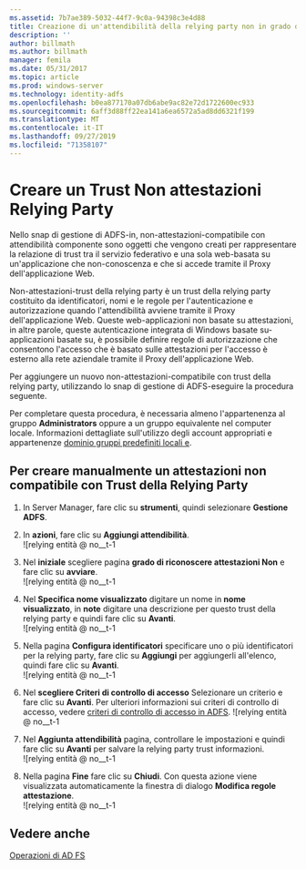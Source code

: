 ```yaml
---
ms.assetid: 7b7ae389-5032-44f7-9c0a-94398c3e4d88
title: Creazione di un'attendibilità della relying party non in grado di riconoscere attestazioni
description: ''
author: billmath
ms.author: billmath
manager: femila
ms.date: 05/31/2017
ms.topic: article
ms.prod: windows-server
ms.technology: identity-adfs
ms.openlocfilehash: b0ea877170a07db6abe9ac82e72d1722600ec933
ms.sourcegitcommit: 6aff3d88ff22ea141a6ea6572a5ad8dd6321f199
ms.translationtype: MT
ms.contentlocale: it-IT
ms.lasthandoff: 09/27/2019
ms.locfileid: "71358107"
---
```

# <a name="create-a-non-claims-aware-relying-party-trust"></a>Creare un Trust Non attestazioni Relying Party


Nello snap di gestione di ADFS\-in, non\-attestazioni\-compatibile con attendibilità componente sono oggetti che vengono creati per rappresentare la relazione di trust tra il servizio federativo e una sola web\-basata su un'applicazione che non\-conoscenza e che si accede tramite il Proxy dell'applicazione Web.  
  
Non\-attestazioni\-trust della relying party è un trust della relying party costituito da identificatori, nomi e le regole per l'autenticazione e autorizzazione quando l'attendibilità avviene tramite il Proxy dell'applicazione Web. Queste web\-applicazioni non basate su attestazioni, in altre parole, queste autenticazione integrata di Windows basate su\-applicazioni basate su, è possibile definire regole di autorizzazione che consentono l'accesso che è basato sulle attestazioni per l'accesso è esterno alla rete aziendale tramite il Proxy dell'applicazione Web.  
  
Per aggiungere un nuovo non\-attestazioni\-compatibile con trust della relying party, utilizzando lo snap di gestione di ADFS\-eseguire la procedura seguente.  
  
Per completare questa procedura, è necessaria almeno l'appartenenza al gruppo **Administrators** oppure a un gruppo equivalente nel computer locale.  Informazioni dettagliate sull'utilizzo degli account appropriati e appartenenze [dominio gruppi predefiniti locali e](https://go.microsoft.com/fwlink/?LinkId=83477).   
  
## <a name="to-create-a-non-claims-aware-relying-party-trust-manually"></a>Per creare manualmente un attestazioni non compatibile con Trust della Relying Party 
1. In Server Manager, fare clic su **strumenti**, quindi selezionare **Gestione ADFS**.  
  
2.  In **azioni**, fare clic su **Aggiungi attendibilità**.  
![relying entità @ no__t-1   

3.  Nel **iniziale** scegliere pagina **grado di riconoscere attestazioni Non** e fare clic su **avviare**.  
![relying entità @ no__t-1 
  
4.  Nel **Specifica nome visualizzato** digitare un nome in **nome visualizzato**, in **note** digitare una descrizione per questo trust della relying party e quindi fare clic su **Avanti**.  
![relying entità @ no__t-1

5. Nella pagina **Configura identificatori** specificare uno o più identificatori per la relying party, fare clic su **Aggiungi** per aggiungerli all'elenco, quindi fare clic su **Avanti**.  
![relying entità @ no__t-1

6.  Nel **scegliere Criteri di controllo di accesso** Selezionare un criterio e fare clic su **Avanti**.  Per ulteriori informazioni sui criteri di controllo di accesso, vedere [criteri di controllo di accesso in ADFS](Access-Control-Policies-in-AD-FS.md). 
![relying entità @ no__t-1

7. Nel **Aggiunta attendibilità** pagina, controllare le impostazioni e quindi fare clic su **Avanti** per salvare la relying party trust informazioni.  
   ![relying entità @ no__t-1 

8. Nella pagina **Fine** fare clic su **Chiudi**. Con questa azione viene visualizzata automaticamente la finestra di dialogo **Modifica regole attestazione**.  
![relying entità @ no__t-1  
  
## <a name="see-also"></a>Vedere anche  
[Operazioni di AD FS](../../ad-fs/AD-FS-2016-Operations.md) 
